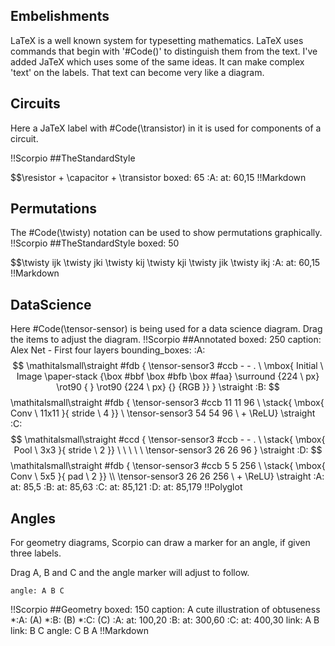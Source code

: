 ## Embelishments
LaTeX is a well known system for typesetting mathematics. LaTeX uses commands that begin with '#Code(\)' to distinguish them from the text. I've added JaTeX which uses some of the same ideas. It can make complex 'text' on the labels. That text can become very like a diagram.

## Circuits
Here a JaTeX label with #Code(\transistor) in it is used for components of a circuit.

!!Scorpio
##TheStandardStyle

$$\resistor + \capacitor + \transistor
boxed: 65
:A: at: 60,15
!!Markdown
## Permutations
The #Code(\twisty) notation can be used to show permutations graphically.
!!Scorpio
##TheStandardStyle
boxed: 50

$$\twisty ijk \twisty jki \twisty kij \twisty kji \twisty jik \twisty ikj
:A: at: 60,15
!!Markdown
## DataScience
Here #Code(\tensor-sensor) is being used for a data science diagram. Drag the items to adjust the diagram.
!!Scorpio
##Annotated
boxed: 250
caption: Alex Net - First four layers
bounding_boxes: 
:A: $$ \mathitalsmall\straight #fdb { \tensor-sensor3 #ccb - - . \ \mbox{ Initial \ Image \paper-stack {\box #bbf \box #bfb \box #faa} \surround {224 \ px} \rot90 { } \rot90 {224 \ px} {} {RGB }} } \straight
:B: $$ \mathitalsmall\straight #fdb { \tensor-sensor3 #ccb 11 11 96 \  \stack{  \mbox{ Conv \ 11x11 }{ stride \ 4 }} \ \tensor-sensor3 54 54 96 \ + \ReLU} \straight
:C: $$ \mathitalsmall\straight #ccd { \tensor-sensor3 #ccb - - . \  \stack{ \mbox{ Pool \ 3x3 }{ stride \ 2 }} \ \ \ \ \ \tensor-sensor3 26 26 96 } \straight
:D: $$ \mathitalsmall\straight #fdb { \tensor-sensor3 #ccb 5 5 256 \  \stack{  \mbox{ Conv \ 5x5 }{ pad \ 2 }} \\\\ \tensor-sensor3 26 26 256 \ + \ReLU} \straight
:A: at: 85,5
:B: at: 85,63
:C: at: 85,121
:D: at: 85,179
!!Polyglot
## Angles
For geometry diagrams, Scorpio can draw a marker for an angle, if given three labels. 

Drag A, B and C and the angle marker will adjust to follow.
```
angle: A B C
```
!!Scorpio
##Geometry
boxed: 150
caption: A cute illustration of obtuseness
*:A: (A)
*:B: (B)
*:C: (C)
:A: at: 100,20
:B: at: 300,60
:C: at: 400,30
link: A B
link: B C
angle: C B A
!!Markdown